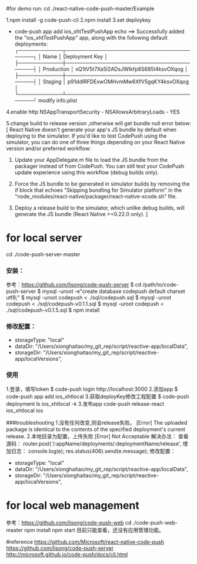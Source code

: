 #for demo run:
cd ./react-native-code-push-master/Example

1.npm install -g code-push-cli
2.npm install
3.set deploykey

- code-push app add ios_xhtTestPushApp
echo ==>
Successfully added the "ios_xhtTestPushApp" app, along with the following default deployments:
┌────────────┬───────────────────────────────────────┐
│ Name       │ Deployment Key                        │
├────────────┼───────────────────────────────────────┤
│ Production │ xQ1tV5t7Xa5l2ADsJWIkfp8S685l4ksvOXqog │
├────────────┼───────────────────────────────────────┤
│ Staging    │ p91ddlRFDExwOMHvmMw6XfV5gqKY4ksvOXqog │
└────────────┴───────────────────────────────────────┘
 modify info.plist

4.enable http
NSAppTransportSecurity - NSAllowsArbitraryLoads - YES

5.change build to release version ,otherwise will get bundle null error below:
[
React Native doesn't generate your app's JS bundle by default when deploying to the simulator. If you'd like to test CodePush using the simulator, you can do one of three things depending on your React Native version and/or preferred workflow:

1. Update your AppDelegate.m file to load the JS bundle from the packager instead of from CodePush. You can still test your CodePush update experience using this workflow (debug builds only).

2. Force the JS bundle to be generated in simulator builds by removing the if block that echoes "Skipping bundling for Simulator platform" in the "node_modules/react-native/packager/react-native-xcode.sh" file.

3. Deploy a release build to the simulator, which unlike debug builds, will generate the JS bundle (React Native >=0.22.0 only).
]

# for local server
cd ./code-push-server-master

### 安装：
参考：https://github.com/lisong/code-push-server
$ cd /path/to/code-push-server
$ mysql -uroot -e"create database codepush default charset utf8;"
$ mysql -uroot codepush < ./sql/codepush.sql
$ mysql -uroot codepush < ./sql/codepush-v0.1.1.sql
$ mysql -uroot codepush < ./sql/codepush-v0.1.5.sql
$ npm install

 
### 修改配置： 
- storageType: "local"
- dataDir: "/Users/xionghaitao/my_git_rep/script/reactive-app/localData",
- storageDir: "/Users/xionghaitao/my_git_rep/script/reactive-app/localVersions",

### 使用
1.登录，填写token
$ code-push login http://localhost:3000
2.添加app
$ code-push app add ios_xhtlocal
3.获取deployKey修改工程配置
$ code-push deployment ls ios_xhtlocal -k
3.发布app
code-push release-react ios_xhtlocal ios


###troubleshooting
1.没有任何改变,则会release失败。
[Error]  The uploaded package is identical to the contents of the specified deployment's current release.
2.本地目录为配置，上传失败
[Error]  Not Acceptable
解决办法：
查看源码：  router.post('/:appName/deployments/:deploymentName/release',
增加日志：  console.log(e); res.status(406).send(e.message);
修改配置： 
- storageType: "local"
- dataDir: "/Users/xionghaitao/my_git_rep/script/reactive-app/localData",
- storageDir: "/Users/xionghaitao/my_git_rep/script/reactive-app/localVersions",

# for local web management
参考：https://github.com/lisong/code-push-web
cd ./code-push-web-master
npm install
npm start
目前只能查看，还没有应用管理功能。


#reference
https://github.com/Microsoft/react-native-code-push
https://github.com/lisong/code-push-server
http://microsoft.github.io/code-push/docs/cli.html




